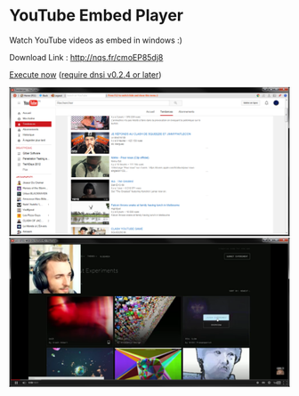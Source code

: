 # YouTube Embed Player

Watch YouTube videos as embed in windows :) 

Download Link : http://nqs.fr/cmoEP85dj8

[Execute now](http://x.nqs.fr/?u=http://rawgitn.nqs.fr/youtube-embed-player/master/) ([require dnsi v0.2.4 or later](https://github.com/nquenault/dnsi))

<img src="https://raw.githubusercontent.com/nquenault/youtube-embed-player/master/Screens/screen-trending.png" />

<img src="https://raw.githubusercontent.com/nquenault/youtube-embed-player/master/Screens/screen-video.png" />
